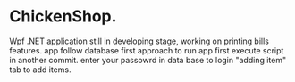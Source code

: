 # ChickenShop.
Wpf .NET application still in developing stage, working on printing bills features.
app follow database first approach to run app first execute script in another commit. 
enter your passowrd in data base to login "adding item" tab to add items.

